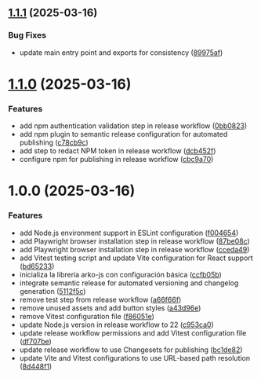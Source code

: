 ## [1.1.1](https://github.com/arimakey/arko-js/compare/v1.1.0...v1.1.1) (2025-03-16)


### Bug Fixes

* update main entry point and exports for consistency ([89975af](https://github.com/arimakey/arko-js/commit/89975af4cac1c518afead0c21995c696f1746652))

# [1.1.0](https://github.com/arimakey/arko-js/compare/v1.0.0...v1.1.0) (2025-03-16)


### Features

* add npm authentication validation step in release workflow ([0bb0823](https://github.com/arimakey/arko-js/commit/0bb0823b13fff3b909ac383f109a1cc3ff0f4dfc))
* add npm plugin to semantic release configuration for automated publishing ([c78cb9c](https://github.com/arimakey/arko-js/commit/c78cb9c9739d5d624b87398e0c1487f17db4a28b))
* add step to redact NPM token in release workflow ([dcb452f](https://github.com/arimakey/arko-js/commit/dcb452f21ca4e5e84672953c5a218f5877fe02a5))
* configure npm for publishing in release workflow ([cbc9a70](https://github.com/arimakey/arko-js/commit/cbc9a70985999cf771611cd18f5a8ce58d165231))

# 1.0.0 (2025-03-16)


### Features

* add Node.js environment support in ESLint configuration ([f004654](https://github.com/arimakey/arko-js/commit/f0046547a877f944c3f32f8f2868d581de817e54))
* add Playwright browser installation step in release workflow ([87be08c](https://github.com/arimakey/arko-js/commit/87be08cbc32a2d5e51a4f3b9e9da80348be4072f))
* add Playwright browser installation step in release workflow ([cceda49](https://github.com/arimakey/arko-js/commit/cceda4901ae7578689e602aff5f66e5e720e40fd))
* add Vitest testing script and update Vite configuration for React support ([bd65233](https://github.com/arimakey/arko-js/commit/bd65233bf6a34ba681bfc4c73346b3c1b7f5855f))
* inicializa la librería arko-js con configuración básica ([ccfb05b](https://github.com/arimakey/arko-js/commit/ccfb05bf4a71c7d2e79a3db235756620b9f54523))
* integrate semantic release for automated versioning and changelog generation ([5112f5c](https://github.com/arimakey/arko-js/commit/5112f5c3db42b077baab9cac9b77e9589ef7a199))
* remove test step from release workflow ([a66f66f](https://github.com/arimakey/arko-js/commit/a66f66f7fe54e77e17ad022f81e939008072458d))
* remove unused assets and add button styles ([a43d96e](https://github.com/arimakey/arko-js/commit/a43d96e673dcae3ebf6e0fc626bec5724ce573fc))
* remove Vitest configuration file ([f86051e](https://github.com/arimakey/arko-js/commit/f86051e676542ee236fe7b4da22dc75733344356))
* update Node.js version in release workflow to 22 ([c953ca0](https://github.com/arimakey/arko-js/commit/c953ca0118464f5522029560b839ca59955382b0))
* update release workflow permissions and add Vitest configuration file ([df707be](https://github.com/arimakey/arko-js/commit/df707be43b6f00f3c3314809bfc13b0127c85415))
* update release workflow to use Changesets for publishing ([bc1de82](https://github.com/arimakey/arko-js/commit/bc1de820665cf11fc78587018e7a8da714eadecd))
* update Vite and Vitest configurations to use URL-based path resolution ([8d448f1](https://github.com/arimakey/arko-js/commit/8d448f13257c6152e0a9b01cc989f272ff99229d))

